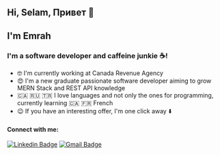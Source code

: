 ## Hi, Selam, Привет 👋
## I'm Emrah

### I'm a software developer and caffeine junkie ☕!

- 🤓 I'm currently working at Canada Revenue Agency
- 😍 I'm a new graduate passionate software developer aiming to grow MERN Stack and REST API knowledge
- 🇨🇦 🇷🇺 🇹🇷 I love languages and not only the ones for programming, currently learning 🇨🇦 🇫🇷 French
- 😉 If you have an interesting offer, I'm one click away ⬇️

#### Connect with me:
[![Linkedin Badge](https://img.shields.io/badge/-emrahkinay-blue?style=flat-square&logo=Linkedin&logoColor=white&link=https://www.linkedin.com/in/emrahkinay/)](https://www.linkedin.com/in/emrahkinay/) [![Gmail Badge](https://img.shields.io/badge/-emrahkinay@gmail.com-c14438?style=flat-square&logo=Gmail&logoColor=white&link=mailto:emrahkinay@gmail.com)](mailto:emrahkinay@gmail.com)
